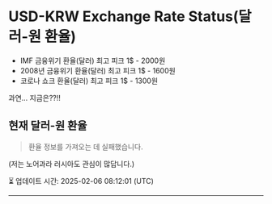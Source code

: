 


# USD-KRW Exchange Rate Status(달러-원 환율)

* IMF 금융위기 환율(달러) 최고 피크 1$ - 2000원
* 2008년 금융위기 환율(달러) 최고 피크 1$ - 1600원
* 코로나 쇼크 환율(달러) 최고 피크 1$ - 1300원



과연... 지금은??!!


## 현재 달러-원 환율
> 환율 정보를 가져오는 데 실패했습니다.



(저는 노어과라 러시아도 관심이 많답니다.)



⏳ 업데이트 시간: 2025-02-06 08:12:01 (UTC)

---
